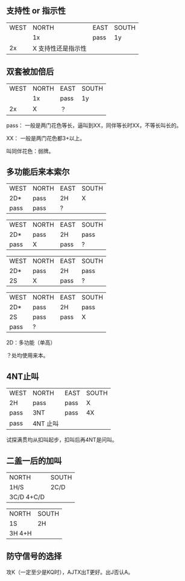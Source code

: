 ## 支持性 or 指示性

<table>
    <tr><td>WEST</td> <td>NORTH</td> <td>EAST</td> <td>SOUTH</td></tr>
    <tr><td></td> <td>1x</td> <td>pass</td> <td>1y</td></tr>
    <tr><td>2x</td> <td>X 支持性还是指示性</td> <td></td> <td></td></tr>
</table>


## 双套被加倍后

<table>
    <tr><td>WEST</td> <td>NORTH</td> <td>EAST</td> <td>SOUTH</td></tr>
    <tr><td></td> <td>1x</td> <td>pass</td> <td>1y</td></tr>
    <tr><td>2x</td> <td>X</td> <td> ？</td> <td></td></tr>
</table>

pass： 一般是两门花色等长，逼叫到XX，同伴等长时XX，不等长叫长的。

XX： 一般是两门花色都3+以上。

叫同伴花色：弱牌。

## 多功能后来本索尔

<table>
    <tr><td>WEST</td> <td>NORTH</td> <td>EAST</td> <td>SOUTH</td></tr>
    <tr><td>2D*</td> <td>pass</td> <td>2H</td> <td>X</td></tr>
    <tr><td>pass</td> <td>pass</td> <td>?</td> <td></td></tr>
</table>

<table>
    <tr><td>WEST</td> <td>NORTH</td> <td>EAST</td> <td>SOUTH</td></tr>
    <tr><td>2D*</td> <td>pass</td> <td>2H</td> <td>pass</td></tr>
    <tr><td>pass</td> <td>X</td> <td>pass</td> <td>?</td></tr>
</table>

<table>
    <tr><td>WEST</td> <td>NORTH</td> <td>EAST</td> <td>SOUTH</td></tr>
    <tr><td>2D*</td> <td>pass</td> <td>2H</td> <td>pass</td></tr>
    <tr><td>2S</td> <td>X</td> <td>pass</td> <td>?</td></tr>
</table>

<table>
    <tr><td>WEST</td> <td>NORTH</td> <td>EAST</td> <td>SOUTH</td></tr>
    <tr><td>2D*</td> <td>pass</td> <td>2H</td> <td>pass</td></tr>
    <tr><td>2S</td> <td>pass</td> <td>pass</td> <td>X</td></tr>
    <tr><td>pass</td> <td>?</td> <td></td> <td></td></tr>
</table>

2D：多功能（单高）

？处均使用来本。

## 4NT止叫
<table>
    <tr><td>WEST</td> <td>NORTH</td> <td>EAST</td> <td>SOUTH</td></tr>
    <tr><td>2H</td> <td>pass</td> <td>pass</td> <td>X</td></tr>
    <tr><td>pass</td> <td>3NT</td> <td>pass</td> <td>4X</td></tr>
    <tr><td>pass</td> <td>4NT 止叫</td> <td></td> <td></td></tr>
</table>

试探满贯均从扣叫起步，扣叫后再4NT是问叫。

## 二盖一后的加叫
<table>
    <tr><td>NORTH</td>  <td>SOUTH</td></tr>
    <tr><td>1H/S</td>   <td>2C/D</td> </tr>
    <tr><td>3C/D 4+C/D</td>   <td></td> </tr>
</table>

<table>
    <tr><td>NORTH</td>  <td>SOUTH</td></tr>
    <tr><td>1S</td>   <td>2H</td> </tr>
    <tr><td>3H 4+H</td>   <td></td> </tr>
</table>

## 防守信号的选择
攻K（一定至少是KQ时），AJTX出T更好。出J否认A。